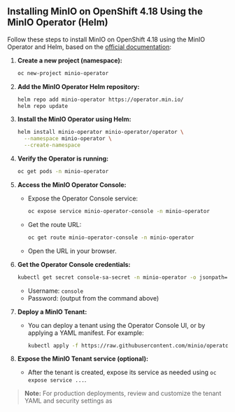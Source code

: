 ## Installing MinIO on OpenShift 4.18 Using the MinIO Operator (Helm)

Follow these steps to install MinIO on OpenShift 4.18 using the MinIO Operator and Helm, based on the [official documentation](https://docs.min.io/community/minio-object-store/operations/deployments/k8s-deploy-operator-helm-on-kubernetes.html):

1. **Create a new project (namespace):**
   ```sh
   oc new-project minio-operator
   ```

2. **Add the MinIO Operator Helm repository:**
   ```sh
   helm repo add minio-operator https://operator.min.io/
   helm repo update
   ```

3. **Install the MinIO Operator using Helm:**
   ```sh
   helm install minio-operator minio-operator/operator \
     --namespace minio-operator \
     --create-namespace
   ```

4. **Verify the Operator is running:**
   ```sh
   oc get pods -n minio-operator
   ```

5. **Access the MinIO Operator Console:**
   - Expose the Operator Console service:
     ```sh
     oc expose service minio-operator-console -n minio-operator
     ```
   - Get the route URL:
     ```sh
     oc get route minio-operator-console -n minio-operator
     ```
   - Open the URL in your browser.

6. **Get the Operator Console credentials:**
   ```sh
   kubectl get secret console-sa-secret -n minio-operator -o jsonpath="{.data.CONSOLE_PASSWORD}" | base64 --decode
   ```
   - Username: `console`
   - Password: (output from the command above)

7. **Deploy a MinIO Tenant:**
   - You can deploy a tenant using the Operator Console UI, or by applying a YAML manifest. For example:
     ```sh
     kubectl apply -f https://raw.githubusercontent.com/minio/operator/master/examples/tenant.yaml -n minio-operator
     ```

8. **Expose the MinIO Tenant service (optional):**
   - After the tenant is created, expose its service as needed using `oc expose service ...`.

> **Note:** For production deployments, review and customize the tenant YAML and security settings as